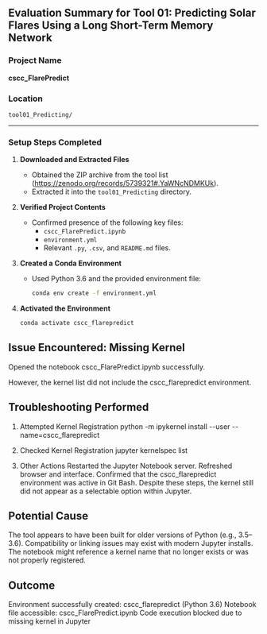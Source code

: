 ## Evaluation Summary for Tool 01: Predicting Solar Flares Using a Long Short-Term Memory Network

###  Project Name
**cscc_FlarePredict**

### Location
`tool01_Predicting/`

---

### Setup Steps Completed

1. **Downloaded and Extracted Files**
   - Obtained the ZIP archive from the tool list (https://zenodo.org/records/5739321#.YaWNcNDMKUk).
   - Extracted it into the `tool01_Predicting` directory.

2. **Verified Project Contents**
   - Confirmed presence of the following key files:
     - `cscc_FlarePredict.ipynb`
     - `environment.yml`
     - Relevant `.py`, `.csv`, and `README.md` files.

3. **Created a Conda Environment**
   - Used Python 3.6 and the provided environment file:
     ```bash
     conda env create -f environment.yml
     ```

4. **Activated the Environment**
   ```bash
   conda activate cscc_flarepredict

## Issue Encountered: Missing Kernel
Opened the notebook cscc_FlarePredict.ipynb successfully.

However, the kernel list did not include the cscc_flarepredict environment.

## Troubleshooting Performed
1. Attempted Kernel Registration
   python -m ipykernel install --user --name=cscc_flarepredict

2. Checked Kernel Registration
   jupyter kernelspec list
   
3. Other Actions
  Restarted the Jupyter Notebook server.
  Refreshed browser and interface.
  Confirmed that the cscc_flarepredict environment was active in Git Bash.
  Despite these steps, the kernel still did not appear as a selectable option within Jupyter. 

##  Potential Cause
  The tool appears to have been built for older versions of Python (e.g., 3.5–3.6).
  Compatibility or linking issues may exist with modern Jupyter installs.
  The notebook might reference a kernel name that no longer exists or was not properly registered.

## Outcome
   Environment successfully created: cscc_flarepredict (Python 3.6)
   Notebook file accessible: cscc_FlarePredict.ipynb
   Code execution blocked due to missing kernel in Jupyter
